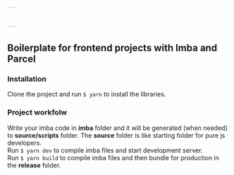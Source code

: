 ```yaml
---


---
```


<h2 id="boilerplate-for-frontend-projects-with-imba-and-parcel">Boilerplate for frontend projects with Imba and Parcel</h2>
<h3 id="installation">Installation</h3>
<p>Clone the project and run <code>$ yarn</code> to install the libraries.</p>
<h3 id="project-workfolw">Project workfolw</h3>
<p>Write your imba code in <strong>imba</strong> folder and it will be generated (when needed) to <strong>source/scripts</strong> folder. The <strong>source</strong> folder is like starting folder for pure js developers.<br>
Run <code>$ yarn dev</code> to compile imba files and start development server.<br>
Run <code>$ yarn build</code> to compile imba files and then bundle for production in the <strong>release</strong> folder.</p>

